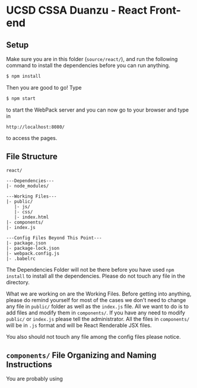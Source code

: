 # UCSD CSSA Duanzu - React Front-end

## Setup

Make sure you are in this folder (`source/react/`), and run the following
command to install the dependencies before you can run anything.

```sh
$ npm install
```

Then you are good to go! Type

```sh
$ npm start
```

to start the WebPack server and you can now go to your browser and type in

```
http://localhost:8080/
```

to access the pages.

## File Structure

```
react/

---Dependencies---
|- node_modules/

---Working Files---
|- public/
   |- js/
   |- css/
   |- index.html
|- components/
|- index.js

---Config Files Beyond This Point---
|- package.json
|- package-lock.json
|- webpack.config.js
|- .babelrc
```

The Dependencies Folder will not be there before you have used `npm install` to
install all the dependencies. Please do not touch any file in the directory.

What we are working on are the Working Files. Before getting into anything,
please do remind yourself for most of the cases we don't need to change any file
in `public/` folder as well as the `index.js` file. All we want to do is to
add files and modify them in `components/`. If you have any need to modify
`public/` or `index.js` please tell the administrator. All the files in
`components/` will be in `.js` format and will be React Renderable JSX files.

You also should not touch any file among the config files please notice.

## `components/` File Organizing and Naming Instructions

You are probably using
